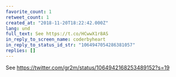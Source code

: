 ```yaml
---
favorite_count: 1
retweet_count: 1
created_at: "2018-11-20T18:22:42.000Z"
lang: und
full_text: See https://t.co/HCwwX1r8AS
in_reply_to_screen_name: coderbyheart
in_reply_to_status_id_str: "1064947054286381057"
replies: []
---
```


See <https://twitter.com/gr2m/status/1064942168253489152?s=19>

